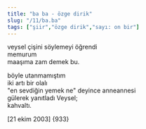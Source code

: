 ```yaml
---
title: "ba ba - özge dirik"
slug: "/11/ba.ba"
tags: ["şiir","özge dirik","sayı: on bir"]
---
```


veysel çişini söylemeyi öğrendi  
memurum  
maaşıma zam demek bu.

böyle utanmamıştım  
iki artı bir olalı  
"en sevdiğin yemek ne" deyince anneannesi  
gülerek yanıtladı Veysel;  
kahvaltı.

\[21 ekim 2003\] {933}

